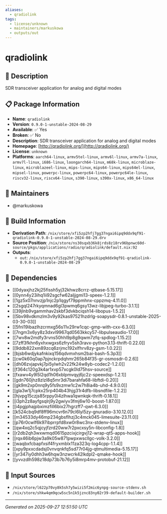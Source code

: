 ```yaml
---
aliases:
  - qradiolink
tags:
  - license/unknown
  - maintainers/markuskowa
  - outputs/out
---
```


# qradiolink

## 📝 Description

SDR transceiver application for analog and digital modes

## 📋 Package Information

- **Name**: `qradiolink`
- **Version**: `0.9.0-1-unstable-2024-08-29`
- **Available**: ✅ Yes
- **Broken**: ✅ No
- **Description**: SDR transceiver application for analog and digital modes
- **Homepage**: [http://qradiolink.org/](http://qradiolink.org/)
- **License**: `unknown`
- **Platforms**: `aarch64-linux`, `armv5tel-linux`, `armv6l-linux`, `armv7a-linux`, `armv7l-linux`, `i686-linux`, `loongarch64-linux`, `m68k-linux`, `microblaze-linux`, `microblazeel-linux`, `mips-linux`, `mips64-linux`, `mips64el-linux`, `mipsel-linux`, `powerpc-linux`, `powerpc64-linux`, `powerpc64le-linux`, `riscv32-linux`, `riscv64-linux`, `s390-linux`, `s390x-linux`, `x86_64-linux`
## 👥 Maintainers

- @markuskowa


## 🔧 Build Information

- **Derivation Path**: `/nix/store/xfi5zp2hfj7gg37ngai6ipq9ddx9qf91-qradiolink-0.9.0-1-unstable-2024-08-29.drv`
- **Source Position**: `/nix/store/ns30sqxb36k8jrds8z18rv96bpnwc60d-source/pkgs/applications/radio/qradiolink/default.nix:92`
- **Outputs**:
  - `out`:  `/nix/store/xfi5zp2hfj7gg37ngai6ipq9ddx9qf91-qradiolink-0.9.0-1-unstable-2024-08-29`

## 🔗 Dependencies

- [[0dyaxjhz2kj25fissh5yj32khwz8crrz-qtbase-5.15.17]]
- [[0ynn4y23ihq1ii92sgcfw62aljjgmi13-speex-1.2.1]]
- [[1gz5x07nnvzjp1njc2p1qgyf79ppmhnx-cppzmq-4.11.0]]
- [[2sgql247rkyqmnad6gl3pwmq6gsy13wz-libjpeg-turbo-3.1.1]]
- [[39jlnb9vgammhav2skbf3dvkbciqsh14-libopus-1.5.2]]
- [[5bv98vdkmzlm3v9y92kas97521hzdrlg-soapysdr-0.8.1-unstable-2025-03-30-03]]
- [[5fnl19ibazlhzcrmxg56s11v29rw1cqc-gmp-with-cxx-6.3.0]]
- [[7ngm3x6yy8z3dxvl9967qd0563kkcy57-libpulseaudio-17.0]]
- [[7wv8w2mdfy3rvns50hhl9p8g9qwm7zfq-spdlog-1.15.2]]
- [[7zff3fkhn6yxhxwgxs6zfryv5sh3ravx-python3.13-thrift-0.22.0]]
- [[9ddb822xm89zcq6zrjmc192xlfhrv8zy-gsm-1.0.22]]
- [[bjsb6wdjykafnkixq156qdvmxhsm2bai-bash-5.3p3]]
- [[cw0k60q0ap7pjnckrpdqhmr265b84f35-gr-osmosdr-0.2.6]]
- [[dh06zvjapvkj7pi5ylwh2v22fk24w8yb-codec2-1.2.0]]
- [[f364c120g3k4ar1xvp57xcgk0ld75hsv-source]]
- [[fxawv4y9l5l2qd1h06xblpmvqyj6jc2z-speexdsp-1.2.1]]
- [[gdn760jhz8zlzl8q5mr3di7barahfa68-libftdi-0.20]]
- [[gk9m2xp0nrq9y5fs9xzmw1c2w7h8ia4b-uhd-4.9.0.0]]
- [[gla3w1j7cpkx25rp404b43hjg31r4dfb-libsndfile-1.2.2]]
- [[hjvpg15czjs85rppy0i4zlhwa1qwnkqk-thrift-0.18.1]]
- [[i3ph2z8ayfgsqlrj9y2gwiyv3fmj6w10-boost-1.87.0]]
- [[i4pgjphajpbximzfill6bix27hgrzff7-qwt-6.3.0]]
- [[k524cbq9df8ff96mcvr6n79cl6lyl5zy-gnuradio-3.10.12.0]]
- [[m34533dy46mp234gbsflhzj3c4mck045-limesuite-23.11.0]]
- [[p76r0cwlf6k97ibprrpfd8xw0r8wc3nx-stdenv-linux]]
- [[qw4xq2c5qjcyjfzrd20ww7r2pxcxsy5n-libconfig-1.8]]
- [[r2db2qh3wxwmqd0615pzcixjcirgvj12-wrap-qt5-apps-hook]]
- [[rqx46ib6pjw3a9k05w871pwpxwscllgc-volk-3.2.0]]
- [[waqbxfcbapfxsif4fryxmblx11za323q-log4cpp-1.1.4]]
- [[xpy9pxxcdadsj0vnvqnkfq5sd77r04jg-qtmultimedia-5.15.17]]
- [[yr347iy0dhh3w6hqw3nzwcrk42lkdpl2-qmake-hook]]
- [[yvvzdlh598z18dp73b7b76y5i8mrp4mv-protobuf-21.12]]

## 📁 Input Sources

- `/nix/store/l622p70vy8k5sh7y5wizi5f2mic6ynpg-source-stdenv.sh`
- `/nix/store/shkw4qm9qcw5sc5n1k5jznc83ny02r39-default-builder.sh`

---
*Generated on 2025-09-27 12:51:50 UTC*

